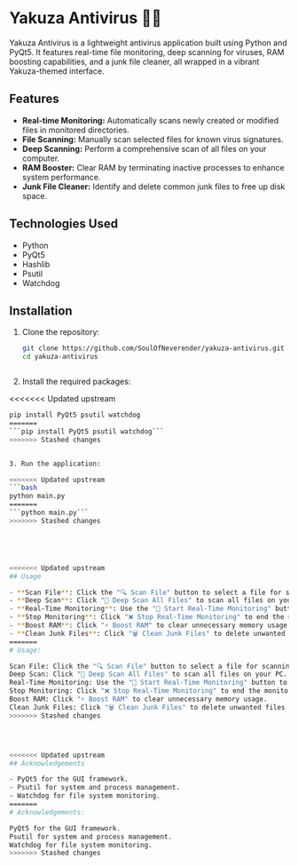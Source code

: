 # Yakuza Antivirus 🐉🔥

Yakuza Antivirus is a lightweight antivirus application built using Python and PyQt5. It features real-time file monitoring, deep scanning for viruses, RAM boosting capabilities, and a junk file cleaner, all wrapped in a vibrant Yakuza-themed interface.

## Features

- **Real-time Monitoring:** Automatically scans newly created or modified files in monitored directories.
- **File Scanning:** Manually scan selected files for known virus signatures.
- **Deep Scanning:** Perform a comprehensive scan of all files on your computer.
- **RAM Booster:** Clear RAM by terminating inactive processes to enhance system performance.
- **Junk File Cleaner:** Identify and delete common junk files to free up disk space.

## Technologies Used

- Python
- PyQt5
- Hashlib
- Psutil
- Watchdog

## Installation

1. Clone the repository:
   ```bash
   git clone https://github.com/SoulOfNeverender/yakuza-antivirus.git
   cd yakuza-antivirus



2. Install the required packages:

<<<<<<< Updated upstream
   ```bash
   pip install PyQt5 psutil watchdog
=======
```pip install PyQt5 psutil watchdog```
>>>>>>> Stashed changes


3. Run the application:

<<<<<<< Updated upstream
   ```bash
   python main.py
=======
```python main.py```
>>>>>>> Stashed changes





<<<<<<< Updated upstream
## Usage

- **Scan File**: Click the "🔍 Scan File" button to select a file for scanning.
- **Deep Scan**: Click "🐉 Deep Scan All Files" to scan all files on your PC.
- **Real-Time Monitoring**: Use the "🔴 Start Real-Time Monitoring" button to monitor critical directories.
- **Stop Monitoring**: Click "❌ Stop Real-Time Monitoring" to end the monitoring session.
- **Boost RAM**: Click "⚡ Boost RAM" to clear unnecessary memory usage.
- **Clean Junk Files**: Click "🗑️ Clean Junk Files" to delete unwanted files from your system.
=======
# Usage:

Scan File: Click the "🔍 Scan File" button to select a file for scanning.
Deep Scan: Click "🐉 Deep Scan All Files" to scan all files on your PC.
Real-Time Monitoring: Use the "🔴 Start Real-Time Monitoring" button to monitor critical directories.
Stop Monitoring: Click "❌ Stop Real-Time Monitoring" to end the monitoring session.
Boost RAM: Click "⚡ Boost RAM" to clear unnecessary memory usage.
Clean Junk Files: Click "🗑️ Clean Junk Files" to delete unwanted files from your system.
>>>>>>> Stashed changes




<<<<<<< Updated upstream
## Acknowledgements

- PyQt5 for the GUI framework.
- Psutil for system and process management.
- Watchdog for file system monitoring.
=======
# Acknowledgements:

PyQt5 for the GUI framework.
Psutil for system and process management.
Watchdog for file system monitoring.
>>>>>>> Stashed changes




